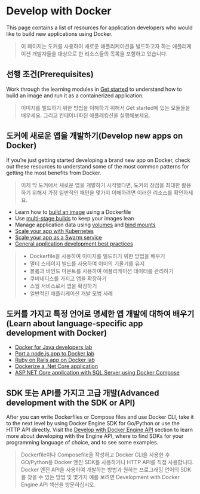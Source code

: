 # Develop with Docker

This page contains a list of resources for application developers who would like to build new applications using Docker.

> 이 페이지는 도커를 사용하여 새로운 애플리케이션을 빌드하고자 하는 애플리케이션 개발자들을 대상으로 한 리소스들의 목록을 포함하고 있습니다.

## 선행 조건(Prerequisites)

Work through the learning modules in [Get started](https://docs.docker.com/get-started/) to understand how to build an
image and run it as a containerized application.

> 이미지를 빌드하기 위한 방법을 이해하기 위해서 Get started에 있는 모듈들을 배우세요.
> 그리고 컨테이너화된 애플레킹션을 실행해보세요.

## 도커에 새로운 앱을 개발하기(Develop new apps on Docker)

If you’re just getting started developing a brand new app on Docker, check out these resources to understand some of the
most common patterns for getting the most benefits from Docker.

> 이제 막 도커에서 새로운 앱을 개발하기 시작했다면, 도커의 장점을 최대한 활용하기 위해서 가장 일반적인 패턴을 몇가지 이해하려면 이러한 리소스를 확인하세요.

- Learn how to [build an image](https://docs.docker.com/engine/reference/builder/) using a Dockerfile
- Use [multi-stage builds](https://docs.docker.com/build/building/multi-stage/) to keep your images lean
- Manage application data using [volumes](https://docs.docker.com/storage/volumes/)
  and [bind mounts](https://docs.docker.com/storage/bind-mounts/)
- [Scale your app with Kubernetes](https://docs.docker.com/get-started/kube-deploy/)
- [Scale your app as a Swarm service](https://docs.docker.com/get-started/swarm-deploy/)
- [General application development best practices](https://docs.docker.com/develop/dev-best-practices/)

> - Dockerfile을 사용하여 이미지를 빌드하기 위한 방법을 배우기
> - 멀티 스테이지 빌드를 사용하여 이미의 기울기를 유지
> - 볼륨과 바인드 마운트를 사용하여 애플리케이션 데이터를 관리하기
> - 쿠버네티스를 가지고 앱을 확장하기
> - 스웜 서비스로서 앱을 확장하기
> - 일반적인 애플리케이션 개발 모범 사례

## 도커를 가지고 특정 언어로 명세한 앱 개발에 대하여 배우기(Learn about language-specific app development with Docker)

- [Docker for Java developers lab](https://github.com/docker/labs/tree/master/developer-tools/java/)
- [Port a node.js app to Docker lab](https://github.com/docker/labs/tree/master/developer-tools/nodejs/porting)
- [Ruby on Rails app on Docker lab](https://github.com/docker/labs/tree/master/developer-tools/ruby)
- [Dockerize a .Net Core application](https://docs.docker.com/language/dotnet/)
- [ASP.NET Core application with SQL Server using Docker Compose](https://github.com/docker/awesome-compose/tree/master/aspnet-mssql)

## SDK 또는 API를 가지고 고급 개발(Advanced development with the SDK or API)

After you can write Dockerfiles or Compose files and use Docker CLI, take it to the next level by using Docker Engine
SDK for Go/Python or use the HTTP API directly. Visit
the [Develop with Docker Engine API](https://docs.docker.com/engine/api/) section to learn more about
developing with the Engine API, where to find SDKs for your programming language of choice, and to see some examples.

> Dockerfile이나 Composefile을 작성하고 Docker CLI을 사용한 후 GO/Python용 Docker 엔진 SDK를 사용하거나 HTTP API를 직접 사용합니다.
> Docker 엔진 API을 사용하여 개발하는 방법과 원하는 프로그래밍 언어의 SDK를 찾을 수 있는 방법 및 몇가지 예를 보려면 Development with Docker Engine API 섹션을 방문하십시오.


